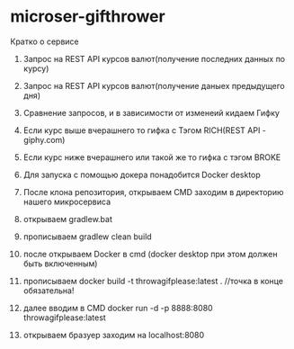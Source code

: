 # microser-gifthrower

Кратко о сервисе
1. Запрос на REST API курсов валют(получение последних данных по курсу)
2. Запрос на REST API курсов валют(получение даныех предыдущего дня)
3. Сравнение запросов, и в зависимости от изменеий кидаем Гифку
4. Если курс выше вчерашнего то гифка с Тэгом RICH(REST API - giphy.com) 
5. Если курс ниже вчерашнего или такой же то гифка с тэгом BROKE


1. Для запуска с помощью докера понадобится Docker desktop
2. После клона репозитория, открываем CMD заходим в директорию нашего микросервиса
3. открываем gradlew.bat
4. прописываем gradlew clean build
5. после открываем Docker в cmd (docker desktop при этом должен быть включенным)
6. прописываем docker build -t throwagifplease:latest .  //точка в конце обязательна! 
7. далее вводим в CMD docker run -d -p 8888:8080 throwagifplease:latest
8. открываем бразуер заходим на localhost:8080
